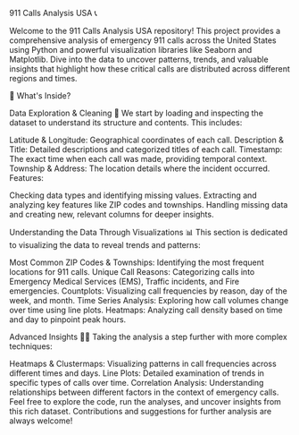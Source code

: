 911 Calls Analysis USA 📞

Welcome to the 911 Calls Analysis USA repository! This project provides a comprehensive analysis of emergency 911 calls across the United States using Python and powerful visualization libraries like Seaborn and Matplotlib. Dive into the data to uncover patterns, trends, and valuable insights that highlight how these critical calls are distributed across different regions and times.

🌟 What's Inside?

Data Exploration & Cleaning 🧹
We start by loading and inspecting the dataset to understand its structure and contents. This includes:

Latitude & Longitude: Geographical coordinates of each call.
Description & Title: Detailed descriptions and categorized titles of each call.
Timestamp: The exact time when each call was made, providing temporal context.
Township & Address: The location details where the incident occurred.
Features:

Checking data types and identifying missing values.
Extracting and analyzing key features like ZIP codes and townships.
Handling missing data and creating new, relevant columns for deeper insights.

Understanding the Data Through Visualizations 📊
This section is dedicated to visualizing the data to reveal trends and patterns:

Most Common ZIP Codes & Townships: Identifying the most frequent locations for 911 calls.
Unique Call Reasons: Categorizing calls into Emergency Medical Services (EMS), Traffic incidents, and Fire emergencies.
Countplots: Visualizing call frequencies by reason, day of the week, and month.
Time Series Analysis: Exploring how call volumes change over time using line plots.
Heatmaps: Analyzing call density based on time and day to pinpoint peak hours.

Advanced Insights 🕵️‍♂️
Taking the analysis a step further with more complex techniques:

Heatmaps & Clustermaps: Visualizing patterns in call frequencies across different times and days.
Line Plots: Detailed examination of trends in specific types of calls over time.
Correlation Analysis: Understanding relationships between different factors in the context of emergency calls.
Feel free to explore the code, run the analyses, and uncover insights from this rich dataset. Contributions and suggestions for further analysis are always welcome!
